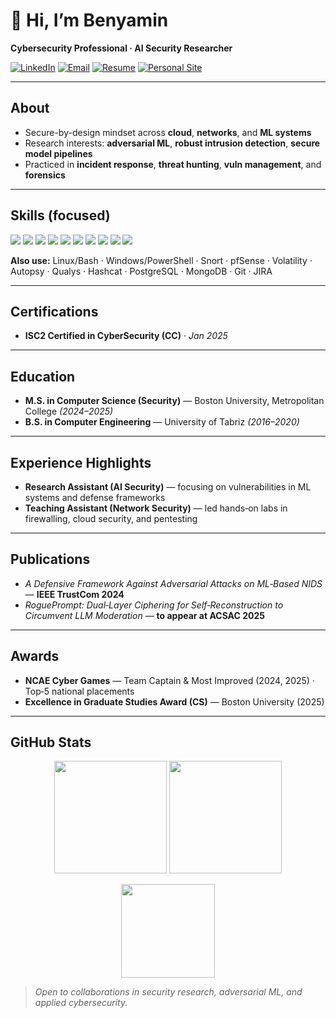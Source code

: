 # 👋 Hi, I’m **Benyamin**

**Cybersecurity Professional · AI Security Researcher**

<p align="left">
  <a href="https://www.linkedin.com/in/benyamin-tafreshian/"><img alt="LinkedIn" src="https://img.shields.io/badge/LinkedIn-0077B5?style=for-the-badge&logo=linkedin&logoColor=white"></a>
  <a href="mailto:bentsec@proton.me"><img alt="Email" src="https://img.shields.io/badge/Email-333333?style=for-the-badge&logo=protonmail&logoColor=white"></a>
  <a href="RESUME_PLACEHOLDER"><img alt="Resume" src="https://img.shields.io/badge/Resume-PDF-EC1C24?style=for-the-badge&logo=adobeacrobatreader&logoColor=white"></a>
  <a href="WEBSITE_PLACEHOLDER"><img alt="Personal Site" src="https://img.shields.io/badge/Personal%20Site-000000?style=for-the-badge&logo=internet-explorer&logoColor=white"></a>
</p>


---

## About

* Secure-by-design mindset across **cloud**, **networks**, and **ML systems**
* Research interests: **adversarial ML**, **robust intrusion detection**, **secure model pipelines**
* Practiced in **incident response**, **threat hunting**, **vuln management**, and **forensics**

---

## Skills (focused)

<p align="left">
  <!-- Programming -->
  <img src="https://img.shields.io/badge/Python-3776AB?style=for-the-badge&logo=python&logoColor=white" />
  <img src="https://img.shields.io/badge/C%2B%2B-00599C?style=for-the-badge&logo=c%2B%2B&logoColor=white" />
  <!-- Security -->
  <img src="https://img.shields.io/badge/Splunk-000000?style=for-the-badge&logo=splunk&logoColor=white" />
  <img src="https://img.shields.io/badge/Burp%20Suite-FF6633?style=for-the-badge&logo=burpsuite&logoColor=white" />
  <img src="https://img.shields.io/badge/OWASP%20ZAP-5A29E4?style=for-the-badge&logo=owasp&logoColor=white" />
  <img src="https://img.shields.io/badge/MITRE%20ATT%26CK-orange?style=for-the-badge" />
  <!-- Cloud & Infra -->
  <img src="https://img.shields.io/badge/AWS-232F3E?style=for-the-badge&logo=amazon-aws&logoColor=white" />
  <img src="https://img.shields.io/badge/GCP-4285F4?style=for-the-badge&logo=googlecloud&logoColor=white" />
  <img src="https://img.shields.io/badge/Docker-2496ED?style=for-the-badge&logo=docker&logoColor=white" />
  <img src="https://img.shields.io/badge/Wireshark-1679A7?style=for-the-badge&logo=wireshark&logoColor=white" />
</p>

**Also use:** Linux/Bash · Windows/PowerShell · Snort · pfSense · Volatility · Autopsy · Qualys · Hashcat · PostgreSQL · MongoDB · Git · JIRA

---

## Certifications

* **ISC2 Certified in CyberSecurity (CC)** · *Jan 2025*

---

## Education

* **M.S. in Computer Science (Security)** — Boston University, Metropolitan College *(2024–2025)*
* **B.S. in Computer Engineering** — University of Tabriz *(2016–2020)*

---

## Experience Highlights

* **Research Assistant (AI Security)** — focusing on vulnerabilities in ML systems and defense frameworks
* **Teaching Assistant (Network Security)** — led hands‑on labs in firewalling, cloud security, and pentesting

---

## Publications

* *A Defensive Framework Against Adversarial Attacks on ML‑Based NIDS* — **IEEE TrustCom 2024**
* *RoguePrompt: Dual‑Layer Ciphering for Self‑Reconstruction to Circumvent LLM Moderation* — **to appear at ACSAC 2025**

---

## Awards

* **NCAE Cyber Games** — Team Captain & Most Improved (2024, 2025) · Top‑5 national placements
* **Excellence in Graduate Studies Award (CS)** — Boston University (2025)

---

## GitHub Stats

<p align="center">
  <img src="https://github-readme-stats.vercel.app/api?username=B3ny4m1n74f&show_icons=true&theme=github_dark" height="180" />
  <img src="https://github-readme-stats.vercel.app/api/top-langs/?username=B3ny4m1n74f&layout=compact&theme=github_dark" height="180" />
</p>
<p align="center">
  <img src="https://streak-stats.demolab.com?user=B3ny4m1n74f&theme=dark&hide_border=true" height="150" />
</p>


> *Open to collaborations in security research, adversarial ML, and applied cybersecurity.*
